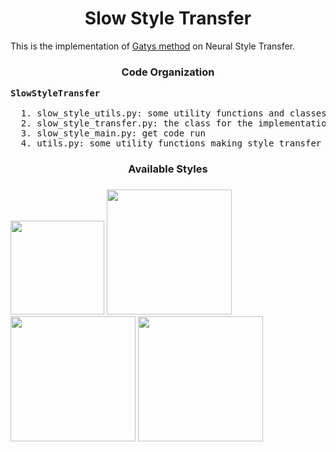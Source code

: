 **<h1><center>Slow Style Transfer</center></h1>**
This is the implementation of [Gatys method](https://arxiv.org/pdf/1508.06576.pdf) on Neural Style Transfer.

**<h3><center>Code Organization</center></h3>**
<pre>
<b>SlowStyleTransfer</b><br>
  1. slow_style_utils.py: some utility functions and classes 
  2. slow_style_transfer.py: the class for the implementation of slow style transfer
  3. slow_style_main.py: get code run 
  4. utils.py: some utility functions making style_transfer_learning.ipynb clean
</pre>

**<h3><center>Available Styles</center></h3>**
### 
<p float="left">
  <img src="https://raw.githubusercontent.com/oliver-lijiayi/Socially-Dead-Team/master/SlowStyleTransfer/StyleImages/cat.jpg?token=AKP2FBKUBB2EGDLPJ2QZSSS46JZPK" width="150"/>
  <img src="https://raw.githubusercontent.com/oliver-lijiayi/Socially-Dead-Team/master/SlowStyleTransfer/StyleImages/comic.jpg?token=AKP2FBOLIZ7RIQSDQAUMOMC46JZQU" width="200"/>
  <img src="https://raw.githubusercontent.com/oliver-lijiayi/Socially-Dead-Team/master/SlowStyleTransfer/StyleImages/mosaic.jpg?token=AKP2FBP6HRJ2MYBFGBSCO2K46JZY6" width="200"/>
  <img src="https://raw.githubusercontent.com/oliver-lijiayi/Socially-Dead-Team/master/SlowStyleTransfer/StyleImages/picasso.jpg?token=AKP2FBKTC3EWAC5BA25EACC46JZ2U" width="200"/>
</p>
